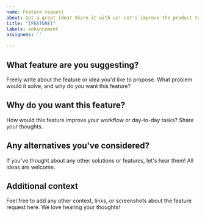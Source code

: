 ```yaml
---
name: Feature request
about: Got a great idea? Share it with us! Let's improve the product together.
title: "[FEATURE]"
labels: enhancement
assignees: ''

---
```


## What feature are you suggesting?
Freely write about the feature or idea you'd like to propose. What problem would it solve, and why do you want this feature?

## Why do you want this feature?
How would this feature improve your workflow or day-to-day tasks? Share your thoughts.

## Any alternatives you've considered?
If you've thought about any other solutions or features, let's hear them! All ideas are welcome.

## Additional context
Feel free to add any other context, links, or screenshots about the feature request here. We love hearing your thoughts!
